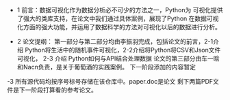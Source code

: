 - 1 前言：数据可视化作为数据分析必不可少的方法之一，Python为
可视化提供了强大的类库支持，在论文中我们通过具体案例，展现了Python
在数据可视化方面的强大功能，并运用了数据科学的方法对可视化以后的数据进行分析。

- 2 论文提纲： 第一部分与第二部分均由李振羽完成，包括论文的前言，2-1介绍
Python将生活中的随机事件可视化，2-2介绍将Python将CSV和Json文件可视化， 2-3 介绍
Python如何与API结合处理数据
论文的第三部分由车一晗和Nacn负责，是关于葡萄酒的实践案例。
下一阶段添加的内容暂定

-3 所有源代码均按序号标号存储在该仓库中。paper.doc是论文
剩下两篇PDF文件是下一阶段打算看的参考论文。


